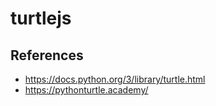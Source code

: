 # turtlejs

## References
- https://docs.python.org/3/library/turtle.html
- https://pythonturtle.academy/
